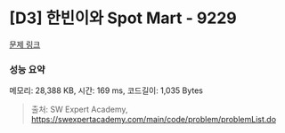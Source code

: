 # [D3] 한빈이와 Spot Mart - 9229 

[문제 링크](https://swexpertacademy.com/main/code/problem/problemDetail.do?contestProbId=AW8Wj7cqbY0DFAXN) 

### 성능 요약

메모리: 28,388 KB, 시간: 169 ms, 코드길이: 1,035 Bytes



> 출처: SW Expert Academy, https://swexpertacademy.com/main/code/problem/problemList.do